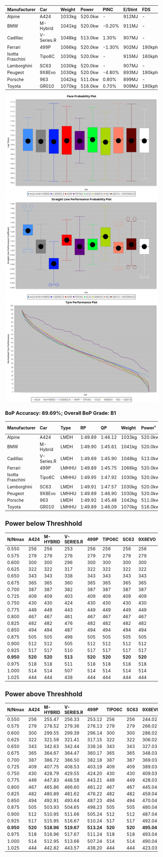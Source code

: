 | Manufacturer     | Car        | Weight | Power   | PINC    | E/Stint | FDS     |
|:-|:-|:-|:-|:-|:-|:-|
| Alpine           | A424       | 1033kg | 520.0kw |    -    | 912MJ   |    -    |
| BMW              | M-Hybrid   | 1041kg | 520.0kw | -0.20%  | 911MJ   |    -    |
| Cadillac         | V-Series.R | 1048kg | 513.0kw | 1.30%   | 907MJ   |    -    |
| Ferrari          | 499P       | 1066kg | 520.0kw | -1.30%  | 902MJ   | 190kph  |
| Isotta Fraschini | Tipo6C     | 1030kg | 520.0kw |    -    | 915MJ   | 160kph  |
| Lamborghini      | SC63       | 1030kg | 520.0kw |    -    | 907MJ   |    -    |
| Peugeot          | 9X8Evo     | 1030kg | 520.0kw | -4.80%  | 893MJ   | 190kph  |
| Porsche          | 963        | 1042kg | 511.0kw | 0.80%   | 899MJ   |    -    |
| Toyota           | GR010      | 1070kg | 516.0kw | 0.70%   | 909MJ   | 190kph  |

![PACECHART](./IMG/AUTO.png)
![STRAIGHTLINEPERFORMANCECHART](./IMG/AUTO_sp.png)
![TYREPERFORMANCECHART](./IMG/AUTO_tw.png)

### BoP Accuracy: 89.69%; Overall BoP Grade: B1
| Manufacturer     | Car        | Type  | RP      | QP      | Weight | Power¹  | Threshhold | PINC    | Power²   | E/Stint | AVG Vmax  | FDS     | RDLC | L/Stint | BOP-Grade | Model Accuracy | Model Points | Match%  | SimDiff |
|:-|:-|:-|:-|:-|:-|:-|:-|:-|:-|:-|:-|:-|:-|:-|:-|:-|:-|:-|:-|
| Alpine           | A424       | LMDH  | 1:49.89 | 1:46.12 | 1033kg | 520.0kw | 0.0kph     |    -    | 520.00kw |  912MJ  | 295.60kph |    -    | 1.02 | 33      | -A2       | 100.00%        | 635          | 90.66%  | #       |
| BMW              | M-Hybrid   | LMDH  | 1:49.90 | 1:45.61 | 1041kg | 520.0kw | 250.0kph   | -0.20%  | 519.00kw |  911MJ  | 292.61kph |    -    | 1.01 | 33      | ~A1       | 100.00%        | 1696         | 99.57%  | #       |
| Cadillac         | V-Series.R | LMDH  | 1:49.89 | 1:45.90 | 1048kg | 513.0kw | 250.0kph   | 1.30%   | 519.70kw |  907MJ  | 289.09kph |    -    | 1.01 | 33      | +A2       | 98.34%         | 1841         | 91.65%  | #       |
| Ferrari          | 499P       | LMHHU | 1:49.89 | 1:45.75 | 1066kg | 520.0kw | 250.0kph   | -1.30%  | 513.20kw |  902MJ  | 291.89kph | 190kph  | 1.02 | 33      | ~A1       | 100.00%        | 1773         | 100.00% | #       |
| Isotta Fraschini | Tipo6C     | LMHHU | 1:49.95 | 1:47.92 | 1030kg | 520.0kw | 0.0kph     |    -    | 520.00kw |  915MJ  | 293.37kph | 160kph  | 1.07 | 33      | +Ω1       | 100.00%        | 66           | 47.39%  | #       |
| Lamborghini      | SC63       | LMDH  | 1:49.91 | 1:47.57 | 1030kg | 520.0kw | 0.0kph     |    -    | 520.00kw |  907MJ  | 293.62kph |    -    | 1.05 | 33      | ~A1       | 100.00%        | 504          | 100.00% | #       |
| Peugeot          | 9X8Evo     | LMHHU | 1:49.89 | 1:46.90 | 1030kg | 520.0kw | 250.0kph   | -4.80%  | 495.00kw |  893MJ  | 292.83kph | 190kph  | 1.02 | 33      | +C1       | 100.00%        | 249          | 77.93%  | #       |
| Porsche          | 963        | LMDH  | 1:49.92 | 1:45.48 | 1042kg | 511.0kw | 250.0kph   | 0.80%   | 515.10kw |  899MJ  | 291.78kph |    -    | 1.01 | 33      | ~A1       | 99.96%         | 4880         | 100.00% | #       |
| Toyota           | GR010      | LMHHU | 1:49.89 | 1:46.09 | 1070kg | 516.0kw | 250.0kph   | 0.70%   | 519.60kw |  909MJ  | 291.28kph | 190kph  | 1.01 | 33      | ~A1       | 99.96%         | 2429         | 100.00% | #       |

## Power below Threshhold
| N/Nmax    | A424    | M-HYBRID | V-SERIES.R | 499P    | TIPO6C  | SC63    | 9X8EVO  | 963     | GR010   |
|:-|:-|:-|:-|:-|:-|:-|:-|:-|:-|
|  0.550    |  256    |  256     |  253       |  256    |  256    |  256    |  256    |  252    |  254    |
|  0.575    |  279    |  279     |  276       |  279    |  279    |  279    |  279    |  275    |  277    |
|  0.600    |  300    |  300     |  296       |  300    |  300    |  300    |  300    |  295    |  298    |
|  0.625    |  322    |  322     |  317       |  322    |  322    |  322    |  322    |  316    |  319    |
|  0.650    |  343    |  343     |  338       |  343    |  343    |  343    |  343    |  337    |  340    |
|  0.675    |  365    |  365     |  360       |  365    |  365    |  365    |  365    |  359    |  362    |
|  0.700    |  387    |  387     |  382       |  387    |  387    |  387    |  387    |  380    |  384    |
|  0.725    |  409    |  409     |  403       |  409    |  409    |  409    |  409    |  402    |  406    |
|  0.750    |  430    |  430     |  424       |  430    |  430    |  430    |  430    |  422    |  427    |
|  0.775    |  449    |  449     |  443       |  449    |  449    |  449    |  449    |  441    |  446    |
|  0.800    |  467    |  467     |  461       |  467    |  467    |  467    |  467    |  459    |  463    |
|  0.825    |  482    |  482     |  476       |  482    |  482    |  482    |  482    |  474    |  478    |
|  0.850    |  494    |  494     |  487       |  494    |  494    |  494    |  494    |  485    |  490    |
|  0.875    |  505    |  505     |  498       |  505    |  505    |  505    |  505    |  496    |  501    |
|  0.900    |  512    |  512     |  505       |  512    |  512    |  512    |  512    |  503    |  508    |
|  0.925    |  517    |  517     |  510       |  517    |  517    |  517    |  517    |  508    |  513    |
| **0.950** | **520** | **520**  | **513**    | **520** | **520** | **520** | **520** | **511** | **516** |
|  0.975    |  518    |  518     |  511       |  518    |  518    |  518    |  518    |  509    |  514    |
|  1.000    |  514    |  514     |  507       |  514    |  514    |  514    |  514    |  505    |  510    |
|  1.025    |  444    |  444     |  438       |  444    |  444    |  444    |  444    |  436    |  441    |

## Power above Threshhold
| N/Nmax    | A424    | M-HYBRID   | V-SERIES.R | 499P       | TIPO6C  | SC63    | 9X8EVO     | 963        | GR010      |
|:-|:-|:-|:-|:-|:-|:-|:-|:-|:-|
|  0.550    |  256    |  255.47    |  256.33    |  253.12    |  256    |  256    |  244.02    |  254.04    |  256.30    |
|  0.575    |  279    |  278.52    |  279.36    |  276.13    |  279    |  279    |  266.02    |  277.05    |  279.33    |
|  0.600    |  300    |  299.55    |  299.39    |  296.14    |  300    |  300    |  286.02    |  297.05    |  299.35    |
|  0.625    |  322    |  321.59    |  321.41    |  317.15    |  322    |  322    |  306.02    |  319.05    |  321.38    |
|  0.650    |  343    |  342.63    |  342.44    |  338.16    |  343    |  343    |  327.03    |  340.06    |  342.40    |
|  0.675    |  365    |  364.67    |  364.47    |  360.17    |  365    |  365    |  348.03    |  362.06    |  364.43    |
|  0.700    |  387    |  386.72    |  386.50    |  382.18    |  387    |  387    |  369.03    |  383.07    |  386.46    |
|  0.725    |  409    |  407.75    |  408.53    |  403.19    |  409    |  409    |  389.03    |  405.07    |  408.48    |
|  0.750    |  430    |  428.79    |  429.55    |  424.20    |  430    |  430    |  409.03    |  426.07    |  429.51    |
|  0.775    |  449    |  447.83    |  448.58    |  443.21    |  449    |  449    |  428.03    |  445.08    |  448.53    |
|  0.800    |  467    |  465.86    |  466.60    |  461.22    |  467    |  467    |  445.04    |  463.08    |  466.55    |
|  0.825    |  482    |  480.89    |  481.62    |  476.22    |  482    |  482    |  459.04    |  478.08    |  481.57    |
|  0.850    |  494    |  492.91    |  493.64    |  487.23    |  494    |  494    |  470.04    |  489.08    |  493.58    |
|  0.875    |  505    |  503.93    |  504.65    |  498.23    |  505    |  505    |  480.04    |  500.09    |  504.59    |
|  0.900    |  512    |  510.95    |  511.66    |  505.24    |  512    |  512    |  487.04    |  507.09    |  511.60    |
|  0.925    |  517    |  515.95    |  516.67    |  510.24    |  517    |  517    |  492.04    |  512.09    |  516.61    |
| **0.950** | **520** | **518.96** | **519.67** | **513.24** | **520** | **520** | **495.04** | **515.09** | **519.61** |
|  0.975    |  518    |  516.96    |  517.67    |  511.24    |  518    |  518    |  493.04    |  513.09    |  517.61    |
|  1.000    |  514    |  512.95    |  513.66    |  507.24    |  514    |  514    |  490.04    |  509.09    |  513.60    |
|  1.025    |  444    |  442.82    |  443.57    |  438.20    |  444    |  444    |  423.03    |  440.08    |  443.52    |
